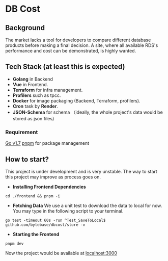 # DB Cost

## Background
The market lacks a tool for developers to compare different database products before making a final decision. A site, where all available RDS's performance and cost can be demonstrated, is highly wanted.

## Tech Stack (at least this is expected)

+ **Golang** in Backend
+ **Vue** in Frontend.
+ **Terraform** for infra management.
+ **Profilers** such as tpcc.
+ **Docker** for image packaging (Backend, Terraform, profilers).
+ **Cron** task  by **Render**.
+ **JSON-Schema** for schema （ideally, the whole project's data would be stored as json files）

### Requirement  
[Go v1.7](https://go.dev/dl/)
[pnpm](https://pnpm.io) for package management
## How to start?
This project is under development and is very unstable. The way to start this project may improve as process goes on.

+ **Installing Frontend Dependencies** 
```
cd ./frontend && pnpm -i
```

+ **Fetching Data** 
We use a unit test to download the data to local for now. You may type in the following script to your terminal.
```
go test -timeout 60s -run ^Test_SaveToLocal$ github.com/bytebase/dbcost/store -v
```

+ **Starting the Frontend** 
```
pnpm dev
```

Now the project would be available at [localhost:3000](localhost:3000)